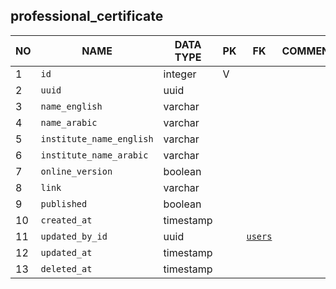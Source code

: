 
professional_certificate
----------------------------


NO | NAME | DATA TYPE | PK | FK | COMMENTS
---|------|-----------|----|----|-------------------
1|`id` | integer | V |  | 
2|`uuid` | uuid |  |  | 
3|`name_english` | varchar |  |  | 
4|`name_arabic` | varchar |  |  | 
5|`institute_name_english` | varchar |  |  | 
6|`institute_name_arabic` | varchar |  |  | 
7|`online_version` | boolean |  |  | 
8|`link` | varchar |  |  | 
9|`published` | boolean |  |  | 
10|`created_at` | timestamp |  |  | 
11|`updated_by_id` | uuid |  | [`users`](users.md) | 
12|`updated_at` | timestamp |  |  | 
13|`deleted_at` | timestamp |  |  | 
